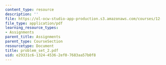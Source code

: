 ```yaml
---
content_type: resource
description: ''
file: https://ol-ocw-studio-app-production.s3.amazonaws.com/courses/12-524-mechanical-properties-of-rocks-fall-2005/e29331c6132445362ef07683aa57b0f8_problem_set_2.pdf
file_type: application/pdf
learning_resource_types:
- Assignments
parent_title: Assignments
parent_type: CourseSection
resourcetype: Document
title: problem_set_2.pdf
uid: e29331c6-1324-4536-2ef0-7683aa57b0f8
---
```

